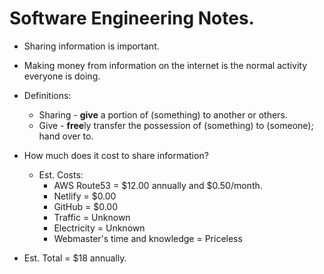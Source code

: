 # Software Engineering Notes.

* Sharing information is important.
* Making money from information on the internet is the normal activity everyone is doing.

* Definitions:
     * Sharing - **give** a portion of (something) to another or others.
     * Give - **free**ly transfer the possession of (something) to (someone); hand over to.


* How much does it cost to share information?
    * Est. Costs:
        * AWS Route53 = $12.00 annually and $0.50/month.
        * Netlify = $0.00
        * GitHub = $0.00
        * Traffic = Unknown
        * Electricity = Unknown
        * Webmaster's time and knowledge = Priceless

* Est. Total = $18 annually.
